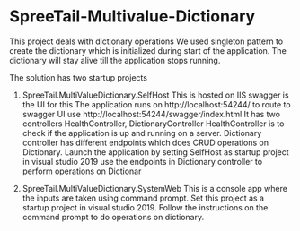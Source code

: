 # SpreeTail-Multivalue-Dictionary
This project deals with dictionary operations
We used singleton pattern to create the dictionary which is initialized during start of the application.
The dictionary will stay alive till the application stops running.


The solution has two startup projects 
1. SpreeTail.MultiValueDictionary.SelfHost
   This is hosted on IIS swagger is the UI for this
   The application runs on http://localhost:54244/ to route to swagger UI use http://localhost:54244/swagger/index.html
   It has two controllers HealthController, DictionaryController
   HealthController is to check if the application is up and running on a server.
   Dictionary controller has different endpoints which does CRUD operations on Dictionary.
   Launch the application by setting SelfHost as startup project in visual studio 2019 use the endpoints in Dictionary controller to perform operations on Dictionar
     
   
2. SpreeTail.MultiValueDictionary.SystemWeb
   This is a console app where the inputs are taken using command prompt.
   Set this project as a startup project in visual studio 2019. 
   Follow the instructions on the command prompt to do operations on dictionary.
   
   
